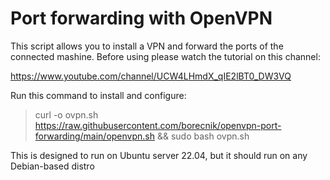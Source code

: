 # Port forwarding with OpenVPN
This script allows you to install a VPN and forward the ports of the connected mashine.
Before using please watch the tutorial on this channel:

https://www.youtube.com/channel/UCW4LHmdX_qIE2lBT0_DW3VQ


Run this command to install and configure:

>curl -o ovpn.sh https://raw.githubusercontent.com/borecnik/openvpn-port-forwarding/main/openvpn.sh && sudo bash ovpn.sh


This is designed to run on Ubuntu server 22.04, but it should run on any Debian-based distro
